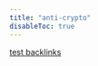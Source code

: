 ```yaml
---
title: "anti-crypto"
disableToc: true 
---
```


[test backlinks](quartz/content/index/test%20backlinks.md)









